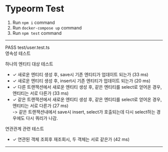 # Typeorm Test

1. Run `npm i` command
2. Run `docker-compose up` command
3. Run `npm test` command

---

PASS test/user.test.ts  
영속성 테스트

하나의 엔티티 대상 테스트

- ✓ 새로운 엔티티 생성 후, save시 기존 엔티티가 업데이트 되는가 (33 ms)
- ✓ 새로운 엔티티 생성 후, insert시 기존 엔티티가 업데이트 되는가 (20 ms)
- ✓ 다른 트랜잭션에서 새로운 엔티티 생성 후, 같은 엔티티를 select로 얻어온 경우, 엔티티는 서로 다른가 (33 ms)
- ✓ 같은 트랜잭션에서 새로운 엔티티 생성 후, 같은 엔티티를 select로 얻어온 경우, 엔티티는 서로 다른가 (27 ms)  
  -> 같은 트랜잭션내에서 save시 insert, select가 호출되는데 다시 select하는 경우에도 다시 쿼리가 나감.

연관관계 관련 테스트

- ✓ 연관된 객체 조회후 재조회시, 두 객체는 서로 같은가 (42 ms)

---
